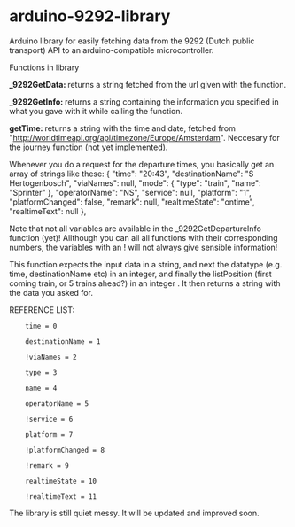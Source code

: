 # arduino-9292-library
Arduino library for easily fetching data from the 9292 (Dutch public transport) API to an arduino-compatible microcontroller.


Functions in library

<b>_9292GetData: </b> returns a string fetched from the url given with the function.

<b>_9292GetInfo: </b> returns a string containing the information you specified in what you gave with it while calling the function.

<b>getTime: </b> returns a string with the time and date, fetched from "http://worldtimeapi.org/api/timezone/Europe/Amsterdam". Neccesary for the journey function (not yet implemented).
	
	
Whenever you do a request for the departure times, you basically get an array of strings like these:
		{
          "time": "20:43",
          "destinationName": "S Hertogenbosch",
          "viaNames": null,
          "mode": {
            "type": "train",
            "name": "Sprinter"
          },
          "operatorName": "NS",
          "service": null,
          "platform": "1",
          "platformChanged": false,
          "remark": null,
          "realtimeState": "ontime",
          "realtimeText": null
        },
		
Note that not all variables are available in the _9292GetDepartureInfo function (yet)! 
Allthough you can all all functions with their corresponding numbers, the variables with an ! will not always give sensible information!

This function expects the input data in a string, and next the datatype (e.g. time, destinationName etc) in an integer, 
and finally the listPosition (first coming train, or 5 trains ahead?) in an integer . It then returns a string with the data you asked for.
		
REFERENCE LIST: 

		time = 0
		
		destinationName = 1
		
		!viaNames = 2
		
		type = 3
		
		name = 4
		
		operatorName = 5
		
		!service = 6
		
		platform = 7
		
		!platformChanged = 8
		
		!remark = 9
		
		realtimeState = 10
		
		!realtimeText = 11
		
		
The library is still quiet messy. It will be updated and improved soon.
		
